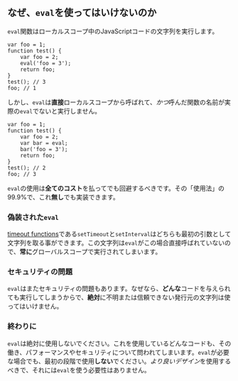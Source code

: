## なぜ、`eval`を使ってはいけないのか

`eval`関数はローカルスコープ中のJavaScriptコードの文字列を実行します。

    var foo = 1;
    function test() {
        var foo = 2;
        eval('foo = 3');
        return foo;
    }
    test(); // 3
    foo; // 1

しかし、`eval`は**直接**ローカルスコープから呼ばれて、*かつ*呼んだ関数の名前が実際の`eval`でないと実行しません。

    var foo = 1;
    function test() {
        var foo = 2;
        var bar = eval;
        bar('foo = 3');
        return foo;
    }
    test(); // 2
    foo; // 3

`eval`の使用は**全てのコスト**を払ってでも回避するべきです。その「使用法」の99.9%で、これ**無し**でも実装できます。

### 偽装された`eval`

[timeout functions](#other.timeouts)である`setTimeout`と`setInterval`はどちらも最初の引数として文字列を取る事ができます。この文字列は`eval`がこの場合直接呼ばれていないので、**常に**グローバルスコープで実行されてしまいます。

### セキュリティの問題

`eval`はまたセキュリティの問題もあります。なぜなら、**どんな**コードを与えられても実行してしまうからで、**絶対**に不明または信頼できない発行元の文字列は使ってはいけません。

### 終わりに

`eval`は絶対に使用しないでください。これを使用しているどんなコードも、その働き、パフォーマンスやセキュリティについて問われてしまいます。`eval`が必要な場合でも、最初の段階で使用**しない**でください。*より良いデザイン*を使用するべきで、それには`eval`を使う必要性はありません。

